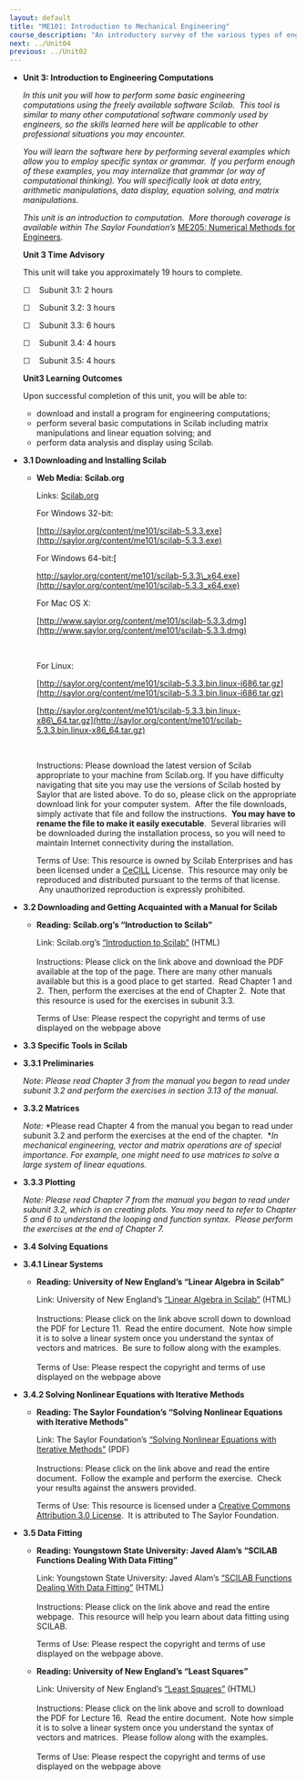 ```yaml
---
layout: default
title: "ME101: Introduction to Mechanical Engineering"
course_description: "An introductory survey of the various types of engineering and elementary design principles, with particular emphasis on mathematics and physics important in engineering, technical drawing, and numerical computing."
next: ../Unit04
previous: ../Unit02
---
```

-   **Unit 3: Introduction to Engineering Computations**  

    *In this unit you will how to perform some basic engineering
    computations using the freely available software Scilab.  This tool
    is similar to many other computational software commonly used by
    engineers, so the skills learned here will be applicable to other
    professional situations you may encounter.*  
       
     *You will learn the software here by performing several examples
    which allow you to employ specific syntax or grammar.  If you
    perform enough of these examples, you may internalize that grammar
    (or way of computational thinking). You will specifically look at
    data entry, arithmetic manipulations, data display, equation
    solving, and matrix manipulations.*  
       
     *This unit is an introduction to computation.  More thorough
    coverage is available within The Saylor Foundation’s* [ME205:
    Numerical Methods for
    Engineers](http://www.saylor.org/courses/me205/).

    **Unit 3 Time Advisory**  

    This unit will take you approximately 19 hours to complete.  
       
     ☐    Subunit 3.1: 2 hours  
       
     ☐    Subunit 3.2: 3 hours  
       
     ☐    Subunit 3.3: 6 hours  
       
     ☐    Subunit 3.4: 4 hours  
       
     ☐    Subunit 3.5: 4 hours

    **Unit3 Learning Outcomes**  

    Upon successful completion of this unit, you will be able to:

    -   download and install a program for engineering computations;
    -   perform several basic computations in Scilab including matrix
        manipulations and linear equation solving; and
    -   perform data analysis and display using Scilab.
-   **3.1 Downloading and Installing Scilab**  
    -   **Web Media: Scilab.org**

        Links: [Scilab.org](http://www.scilab.org/)  
           
         For Windows 32-bit:  

        [http://saylor.org/content/me101/scilab-5.3.3.exe](http://saylor.org/content/me101/scilab-5.3.3.exe)

          
         For Windows 64-bit:[  

        http://saylor.org/content/me101/scilab-5.3.3\_x64.exe](http://saylor.org/content/me101/scilab-5.3.3_x64.exe)  
           
         For Mac OS X:  

        [http://www.saylor.org/content/me101/scilab-5.3.3.dmg](http://www.saylor.org/content/me101/scilab-5.3.3.dmg)

         

        For Linux:  

        [http://saylor.org/content/me101/scilab-5.3.3.bin.linux-i686.tar.gz](http://saylor.org/content/me101/scilab-5.3.3.bin.linux-i686.tar.gz)

        [http://saylor.org/content/me101/scilab-5.3.3.bin.linux-x86\_64.tar.gz](http://saylor.org/content/me101/scilab-5.3.3.bin.linux-x86_64.tar.gz)

         

        Instructions: Please download the latest version of Scilab
        appropriate to your machine from Scilab.org. If you have
        difficulty navigating that site you may use the versions of
        Scilab hosted by Saylor that are listed above. To do so, please
        click on the appropriate download link for your computer system.
         After the file downloads, simply activate that file and follow
        the instructions.  **You may have to rename the file to make it
        easily executable**.  Several libraries will be downloaded
        during the installation process, so you will need to maintain
        Internet connectivity during the installation.  
           
         Terms of Use: This resource is owned by Scilab Enterprises and
        has been licensed under a
        [CeCILL](http://www.scilab.org/scilab/license) License.  This
        resource may only be reproduced and distributed pursuant to the
        terms of that license.  Any unauthorized reproduction is
        expressly prohibited.

-   **3.2 Downloading and Getting Acquainted with a Manual for Scilab**
     
    -   **Reading: Scilab.org’s “Introduction to Scilab”**

        Link: Scilab.org’s [“Introduction to
        Scilab”](http://www.scilab.org/support/documentation/tutorials)
        (HTML)  
            
         Instructions: Please click on the link above and download the
        PDF available at the top of the page. There are many other
        manuals available but this is a good place to get started.  Read
        Chapter 1 and 2.  Then, perform the exercises at the end of
        Chapter 2.  Note that this resource is used for the exercises in
        subunit 3.3.  
           
         Terms of Use: Please respect the copyright and terms of use
        displayed on the webpage above

-   **3.3 Specific Tools in Scilab**  
-   **3.3.1 Preliminaries**  

    *Note: Please read Chapter 3 from the manual you began to read under
    subunit 3.2 and perform the exercises in section 3.13 of the
    manual.*

-   **3.3.2 Matrices**  

    *Note:* *Please read Chapter 4 from the manual you began to read
    under subunit 3.2 and perform the exercises at the end of the
    chapter.  **In mechanical engineering, vector and matrix operations
    are of special importance. For example, one might need to use
    matrices to solve a large system of linear equations.*

-   **3.3.3 Plotting**  

    *Note: Please read Chapter 7 from the manual you began to read under
    subunit 3.2, which is on creating plots. You may need to refer to
    Chapter 5 and 6 to understand the looping and function syntax.
     Please perform the exercises at the end of Chapter 7.*

-   **3.4 Solving Equations**  
-   **3.4.1 Linear Systems**  
    -   **Reading: University of New England’s “Linear Algebra in
        Scilab”**

        Link: University of New England’s [“Linear Algebra in
        Scilab”](http://turing.une.edu.au/~amth142/Lectures/) (HTML)  
            
         Instructions: Please click on the link above scroll down to
        download the PDF for Lecture 11.  Read the entire document.
         Note how simple it is to solve a linear system once you
        understand the syntax of vectors and matrices.  Be sure to
        follow along with the examples.  
            
         Terms of Use: Please respect the copyright and terms of use
        displayed on the webpage above

-   **3.4.2 Solving Nonlinear Equations with Iterative Methods**  
    -   **Reading: The Saylor Foundation’s “Solving Nonlinear Equations
        with Iterative Methods”**

        Link: The Saylor Foundation’s [“Solving Nonlinear Equations with
        Iterative
        Methods”](http://www.saylor.org/site/wp-content/uploads/2012/09/3.4.2-Solving-Nonlinear-Equations-with-Iterative-Methods.pdf) (PDF)  
            
         Instructions: Please click on the link above and read the
        entire document.  Follow the example and perform the exercise.
         Check your results against the answers provided.  
           
         Terms of Use: This resource is licensed under a [Creative
        Commons Attribution 3.0
        License](http://creativecommons.org/licenses/by/3.0/).  It is
        attributed to The Saylor Foundation.

-   **3.5 Data Fitting**  
    -   **Reading: Youngstown State University: Javed Alam’s “SCILAB
        Functions Dealing With Data Fitting”**

        Link: Youngstown State University: Javed Alam’s [“SCILAB
        Functions Dealing With Data
        Fitting”](http://www.eng.ysu.edu/~jalam/engr6924s07/sessions/session27/session27.htm) (HTML)  
            
         Instructions: Please click on the link above and read the
        entire webpage.  This resource will help you learn about data
        fitting using SCILAB.  
           
         Terms of Use: Please respect the copyright and terms of use
        displayed on the webpage above.

    -   **Reading: University of New England’s “Least Squares”**

        Link: University of New England’s [“Least
        Squares”](http://turing.une.edu.au/~amth142/Lectures/) (HTML)  
            
         Instructions: Please click on the link above and scroll to
        download the PDF for Lecture 16.  Read the entire document.
         Note how simple it is to solve a linear system once you
        understand the syntax of vectors and matrices.  Please follow
        along with the examples.  
            
         Terms of Use: Please respect the copyright and terms of use
        displayed on the webpage above
